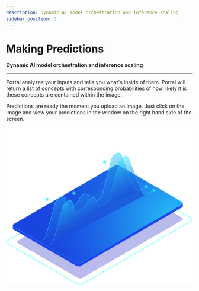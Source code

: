 ```yaml
---
description: Dynamic AI model orchestration and inference scaling
sidebar_position: 3
---
```


# Making Predictions

**Dynamic AI model orchestration and inference scaling**
<hr />

Portal analyzes your inputs and tells you what's inside of them. Portal will return a list of concepts with corresponding probabilities of how likely it is these concepts are contained within the image.

Predictions are ready the moment you upload an image. Just click on the image and view your predictions in the window on the right hand side of the screen.

![](/img/armada.svg)

